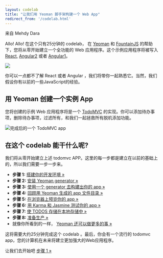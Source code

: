 ```yaml
---
layout: codelab
title: "让我们用 Yeoman 脚手架构建一个 Web App"
redirect_from: '/codelab.html'
---
```


<p class="authors">来自 Mehdy Dara</p>

Allo! Allo! 在这个只有25分钟的 codelab， 在 [Yeoman](/) 和 [FountainJS](http://fountainjs.io) 的帮助下，您将从零开始建立一个全功能的 Web 应用程序。这个示例应用程序将被写入 [React](https://facebook.github.io/react/), [Angular2](https://angular.io/) 或者 [Angular1](https://angularjs.org/)。
<p class="mast-intro"><img src="/assets/img/yeoman-008.png"></p>

你可以一点都不了解 React 或者 Angular ，我们将带你一起熟悉它。当然，我们假设你有以前的一些JavaScript的经验。

## 用 Yeoman 创建一个实例 App

您将创建的示例 Web 应用程序将是一个 [TodoMVC](http://todomvc.com/) 的实现。你可以添加待办事项，删除待办事项，过滤所有，和我们一起拯救所有脱机添加功能。

![完成后的一个 TodoMVC app](/assets/img/codelab/00_Finished_TodoMVC_app.png)

<h2 id="toc">在这个 codelab 能干什么呢?</h2>

我们将从零开始建立上述 todomvc APP。这里的每一步都是建立在以前的基础上的，所以我们需要一步一步来。

* **步骤 1:** [搭建你的开发环境 &raquo;](setup.html)
* **步骤 2:** [安装 Yeoman generator &raquo;](install-generators.html)
* **步骤 3:** [使用一个 generator 去构建出你的 app &raquo;](scaffold-app.html)
* **步骤 4:** [回顾用 Yeoman 生成的 app 文件目录 &raquo;](review-generated-files.html)
* **步骤 5:** [在浏览器上预览你的 app &raquo;](preview-inbrowser.html)
* **步骤 6:** [用 Karma 和 Jasmine 测试你的 app &raquo;](run-unit-tests.html)
* **步骤 7:** [使 TODOS 存储在本地存储中 &raquo;](local-storage.html)
* **步骤 8:** [准备生产 &raquo;](prepare-production.html)
* 就像你所看到的一样， [Yeoman 还可以做更多的事 &raquo;](keep-going.html)

这将需要大约25分钟完成这个 codelab 。最后，你会有一个流行的 todomvc app，您的计算机在未来将建立更加强大的Web应用程序。

<p class="codelab-paging">
  让我们去开始吧
  <a href="setup.html">步骤 1 &raquo;</a>
</p>
